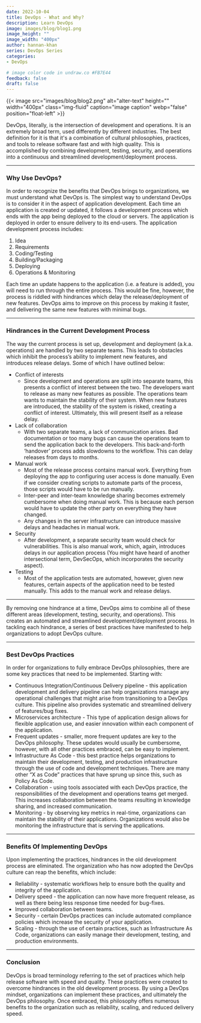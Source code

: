 ```yaml
---
date: 2022-10-04
title: DevOps - What and Why?
description: Learn DevOps
image: images/blog/blog1.png
image_height: ""
image_width: "400px"
author: hannan-khan
series: DevOps Series
categories:
- DevOps

# image color code in undraw.co #FB7E44 
feedback: false
draft: false
---
```


{{< image src="images/blog/blog2.png" alt="alter-text" height="" width="400px" class="img-fluid" caption="image caption" webp="false" position="float-left" >}}

DevOps, literally, is the intersection of development and operations. It is an extremely broad term, used differently by different industries. The best definition for it is that it's a combination of cultural philosophies, practices, and tools to release software fast and with high quality. This is accomplished by combining development, testing, security, and operations into a continuous and streamlined development/deployment process.
________________


### Why Use DevOps?
In order to recognize the benefits that DevOps brings to organizations, we must understand what DevOps is. The simplest way to understand DevOps is to consider it in the aspect of application development. Each time an application is created or updated, it follows a development process which ends with the app being deployed to the cloud or servers. The application is deployed in order to ensure delivery to its end-users.
The application development process includes:
1. Idea
2. Requirements
3. Coding/Testing
4. Building/Packaging
5. Deploying
6. Operations & Monitoring  
  
Each time an update happens to the application (i.e. a feature is added), you will need to run through the entire process. This would be fine, however, the process is riddled with hindrances which delay the release/deployment of new features. DevOps aims to improve on this process by making it faster, and delivering the same new features with minimal bugs.
________________


### Hindrances in the Current Development Process
The way the current process is set up, development and deployment (a.k.a. operations) are handled by two separate teams. This leads to obstacles which inhibit the process’s ability to implement new features, and introduces release delays. Some of which I have outlined below:
* Conflict of interests
  - Since development and operations are split into separate teams, this presents a conflict of interest between the two. The developers want to release as many new features as possible. The operations team wants to maintain the stability of their system. When new features are introduced, the stability of the system is risked, creating a conflict of interest. Ultimately, this will present itself as a release delay.
* Lack of collaboration
  - With two separate teams, a lack of communication arises. Bad documentation or too many bugs can cause the operations team to send the application back to the developers. This back-and-forth ‘handover’ process adds slowdowns to the workflow. This can delay releases from days to months.
* Manual work
  - Most of the release process contains manual work. Everything from deploying the app to configuring user access is done manually. Even if we consider creating scripts to automate parts of the process, those scripts would have to be run manually.
  - Inter-peer and inter-team knowledge sharing becomes extremely cumbersome when doing manual work. This is because each person would have to update the other party on everything they have changed.
  - Any changes in the server infrastructure can introduce massive delays and headaches in manual work.
* Security
  - After development, a separate security team would check for vulnerabilities. This is also manual work, which, again, introduces delays in our application process (You might have heard of another intersectional term, DevSecOps, which incorporates the security aspect).
* Testing
  - Most of the application tests are automated, however, given new features, certain aspects of the application need to be tested manually. This adds to the manual work and release delays.
________________


By removing one hindrance at a time, DevOps aims to combine all of these different areas (development, testing, security, and operations). This creates an automated and streamlined development/deployment process. In tackling each hindrance, a series of best practices have manifested to help organizations to adopt DevOps culture.
________________


### Best DevOps Practices
In order for organizations to fully embrace DevOps philosophies, there are some key practices that need to be implemented. Starting with:
   * Continuous Integration/Continuous Delivery pipeline - this application development and delivery pipeline can help organizations manage any operational challenges that might arise from transitioning to a DevOps culture. This pipeline also provides systematic and streamlined delivery of features/bug fixes.
   * Microservices architecture - This type of application design allows for flexible application use, and easier innovation within each component of the application.
   * Frequent updates - smaller, more frequent updates are key to the DevOps philosophy. These updates would usually be cumbersome, however, with all other practices embraced, can be easy to implement.
   * Infrastructure As Code - this best practice helps organizations to maintain their development, testing, and production infrastructure through the use of code and development techniques. There are many other “X as Code” practices that have sprung up since this, such as Policy As Code.
   * Collaboration - using tools associated with each DevOps practice, the responsibilities of the development and operations teams get merged. This increases collaboration between the teams resulting in knowledge sharing, and increased communication.
   * Monitoring - by observing key metrics in real-time, organizations can maintain the stability of their applications. Organizations would also be monitoring the infrastructure that is serving the applications.
________________



### Benefits Of Implementing DevOps
Upon implementing the practices, hindrances in the old development process are eliminated. The organization who has now adopted the DevOps culture can reap the benefits, which include:
   * Reliability - systematic workflows help to ensure both the quality and integrity of the application.
   * Delivery speed - the application can now have more frequent release, as well as there being less response time needed for bug-fixes.
   * Improved collaboration between teams.
   * Security - certain DevOps practices can include automated compliance policies which increase the security of your application.
   * Scaling - through the use of certain practices, such as Infrastructure As Code, organizations can easily manage their development, testing, and production environments.
________________


### Conclusion
DevOps is broad terminology referring to the set of practices which help release software with speed and quality. These practices were created to overcome hindrances in the old development process. By using a DevOps mindset, organizations can implement these practices, and ultimately the DevOps philosophy. Once embraced, this philosophy offers numerous benefits to the organization such as reliability, scaling, and reduced delivery speed.